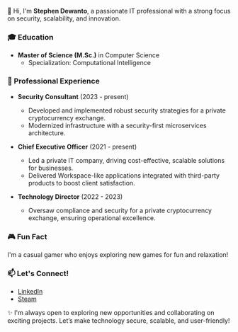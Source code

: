 👋 Hi, I'm **Stephen Dewanto**, a passionate IT professional with a strong focus on security, scalability, and innovation.  

### 🎓 Education  
- **Master of Science (M.Sc.)** in Computer Science  
  - Specialization: Computational Intelligence  

### 💼 Professional Experience  
- **Security Consultant**  (2023 - present)
  - Developed and implemented robust security strategies for a private cryptocurrency exchange.  
  - Modernized infrastructure with a security-first microservices architecture.  

- **Chief Executive Officer**  (2021 - present)
  - Led a private IT company, driving cost-effective, scalable solutions for businesses.  
  - Delivered Workspace-like applications integrated with third-party products to boost client satisfaction.  

- **Technology Director**  (2022 - 2023)
  - Oversaw compliance and security for a private cryptocurrency exchange, ensuring operational excellence.  

### 🎮 Fun Fact  
I'm a casual gamer who enjoys exploring new games for fun and relaxation!  

### 📫 Let's Connect!  
- [LinkedIn](https://linkedin.com/in/stephen-dewanto)
- [Steam](https://steamcommunity.com/id/michaelboo)

✨ I'm always open to exploring new opportunities and collaborating on exciting projects. Let’s make technology secure, scalable, and user-friendly!  

<!--
**mstephen77/mstephen77** is a ✨ _special_ ✨ repository because its `README.md` (this file) appears on your GitHub profile.

Here are some ideas to get you started:

- 🔭 I’m currently working on ...
- 🌱 I’m currently learning ...
- 👯 I’m looking to collaborate on ...
- 🤔 I’m looking for help with ...
- 💬 Ask me about ...
- 📫 How to reach me: ...
- 😄 Pronouns: ...
- ⚡ Fun fact: ...
-->

